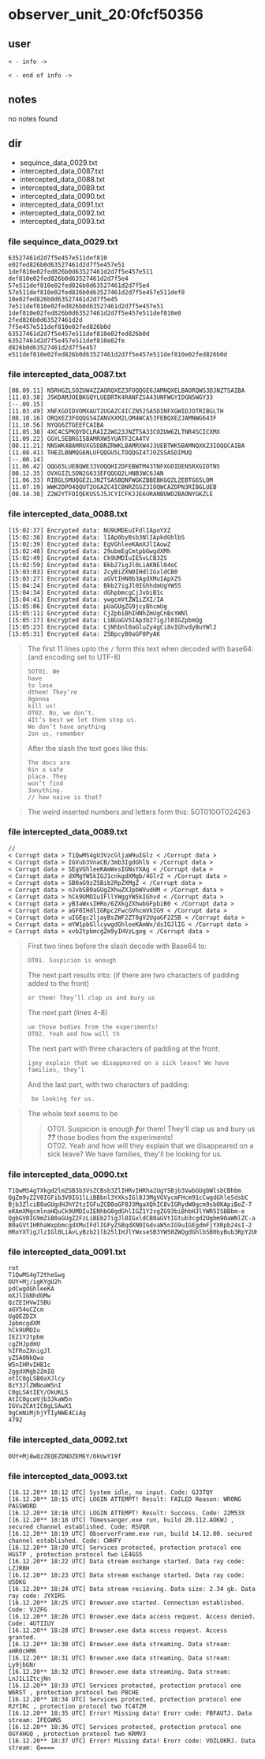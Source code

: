 # observer_unit_20:0fcf50356
## user
```
< - info ->

< - end of info ->
```

## notes
no notes found

## dir
- sequince_data_0029.txt
- intercepted_data_0087.txt
- intercepted_data_0088.txt
- intercepted_data_0089.txt
- intercepted_data_0090.txt
- intercepted_data_0091.txt
- intercepted_data_0092.txt
- intercepted_data_0093.txt


### file sequince_data_0029.txt
```
63527461d2d7f5e457e511def810
e02fed826b0d63527461d2d7f5e457e51
1def810e02fed826b0d63527461d2d7f5e457e511
def810e02fed826b0d63527461d2d7f5e4
57e511def810e02fed826b0d63527461d2d7f5e4
57e511def810e02fed826b0d63527461d2d7f5e457e511def8
10e02fed826b0d63527461d2d7f5e45
7e511def810e02fed826b0d63527461d2d7f5e457e51
1def810e02fed826b0d63527461d2d7f5e457e511def810e0
2fed826b0d63527461d2d
7f5e457e511def810e02fed826b0d
63527461d2d7f5e457e511def810e02fed826b0d
63527461d2d7f5e457e511def810e02fe
d826b0d63527461d2d7f5e457
e511def810e02fed826b0d63527461d2d7f5e457e511def810e02fed826b0d
```
### file intercepted_data_0087.txt
```
[08.09.11] N5RHGZLSOZUW4ZZAORQXEZ3FOQQGE6JAMNQXELBAORQWS3DJNZTSAIBA
[11.03.38] J5KDAMJOEBKGQYLUEBRTK4RANFZSA43UNFWGYIDGN5WGY33
[--.09.15]
[11.03.49] XNFXGOIDVOMXAUT2UGAZC4ICZN52SA5DINFXGWIDJOTRIBGLTH
[08.10.16] ORQXEZ3FOQQGS4ZANVXXM2LOM4WCA53FEBQXEZJAMNWG643F
[11.10.56] NYQG6ZTGEEFCAIBA
[11.05.38] 4XC4CSPKQYDCLRAIZ2WG23JNZTSA33COZUW6ZLTNR4SCICXMX
[11.09.22] GGYLSEBRGI5BAMRXW5YUATF2CA4TV
[08.11.21] NNSWK4BAMRUXG5DBNZRWKLBAMRXW4J3UEBTWK5BAMNQXKZ3IOQQCAIBA
[11.08.41] THEZLBNMQG6NLUFQQGU5LTOQQGI4TJOZSSA5DIMUQ
[--.00.14]
[11.06.42] QQG65LUEBQWE33VOQQHI2DFEBWTM43TNFXGOIDEN5RXGIDTN5
[08.12.35] OVXGIZLSON2G633EFQQGQ2LHNB3WC6JAN
[11.06.33] RIBGLSMUQGEZLJNZTSA5BQNFWGKZBBEBKGQZLZEBTG65LOM
[11.07.19] WWK2DPO4QQUT2UGAZC4ICBNRZGSZ3IOQWCAZDPN3RIBGLUEB
[08.14.38] Z2W2YTFOIQEKUSSJ5JCYICFKJJE6URANBUWO2BAONYGKZLE
```
### file intercepted_data_0088.txt
```
[15:02:37] Encrypted data: NU9UMDEuIFdlIApoYXZ
[15:02:38] Encrypted data: lIAp0byBsb3NlIApkdGhlbS
[15:02:39] Encrypted data: EgVGhleeKAmXJlIAowZ
[15:02:48] Encrypted data: 29ubmEgCmtpbGwgdXMh
[15:02:49] Encrypted data: Ck9UMDIuIE5vLCB3ZS
[15:02:59] Encrypted data: Bkb27igJl0LiAKNEl04oC
[15:03:03] Encrypted data: ZcyBiZXN0IHdlIGxldCB0
[15:03:27] Encrypted data: aGVtIHN0b3AgdXMuIApXZS
[15:04:24] Encrypted data: Bkb27igJl0IGhhdmUgYW55
[15:04:34] Encrypted data: dGhpbmcgCjJvbiB1c
[15:04:41] Encrypted data: ywgcmVtZW1iZXI/IA
[15:05:06] Encrypted data: pUaGUgZG9jcyBhcmUg
[15:05:11] Encrypted data: CjZpbiBhIHNhZmUgCnBsYWNl
[15:05:17] Encrypted data: LiBUaGV5IAp3b27igJl0IGZpbmQg
[15:05:23] Encrypted data: CjNhbnl0aGluZy4gCi8vIGhvdyBuYWl2
[15:05:31] Encrypted data: ZSBpcyB0aGF0PyAK
```
> The first 11 lines upto the `/` form this text when decoded with base64: (and encoding set to UTF-8)  
> ```
> 5OT01. We 
> have 
> to lose 
> dthem! They’re 
> 0gonna 
> kill us!
> OT02. No, we don’t. 
> 4It’s best we let them stop us. 
> We don’t have anything 
> 2on us, remember  
> ```
> After the slash the text goes like this:  
> ```
> The docs are 
> 6in a safe 
> place. They 
> won’t find 
> 3anything. 
> // how naive is that? 
> ```

> The weird inserted numbers and letters form this:
> 5OT010OT024263

### file intercepted_data_0089.txt
```
//
< Corrupt data > T1QwMS4gU3VzcGljaW9uIGlz < /Corrupt data >
< Corrupt data > IGVub3VnaCB/3mb3IgdGhlb < /Corrupt data >
< Corrupt data > SEgVGhleeKAmWxsIGNsYXAg < /Corrupt data >
< Corrupt data > dXMgYW5kIGJ1cnkgdXMgb/4GlrZ < /Corrupt data >
< Corrupt data > SB0aG9zZSBib2RpZXMgZ < /Corrupt data >
< Corrupt data > nJvbSB0aGUgZXhwZXJpbWVudHM < /Corrupt data >
< Corrupt data > hCk9UMDIuIFllYWggYW5kIGhvd < /Corrupt data >
< Corrupt data > yB3aWxsIHRo/6ZXkgZXhwbGFpbiB0 < /Corrupt data >
< Corrupt data > aGF0IHdlIGRpc2FwcGVhcmVkIG9 < /Corrupt data >
< Corrupt data > uIGEgc2ljayBsZWF2ZT8gV2UgaGF2ZSB < /Corrupt data >
< Corrupt data > mYW1pbGllcywgdGhleeKAmWx/dsIGJlIG < /Corrupt data >
< Corrupt data > xvb2tpbmcgZm9yIHVzLgog < /Corrupt data >
```

> First two lines before the slash decode with Base64 to:
> ```
> OT01. Suspicion is enough 
> ```
> The next part results into: (if there are two characters of padding added to the front)
> ```
> or them! They’ll clap us and bury us 
> ```
> The next part (lines 4-8)
> ```
> ੫e those bodies from the experiments!  
> OT02. Yeah and how will th
> ```
> The next part with three characters of padding at the front:
> ```
> iƺey explain that we disappeared on a sick leave? We have families, they’l
> ```
> And the last part, with two characters of padding:
> ```
>  be looking for us.
> ```

> The whole text seems to be
> > OT01. Suspicion is enough ***f***or them! They'll clap us and bury us ***??*** those bodies from the experiments!  
> > OT02. Yeah and how will they explain that we disappeared on a sick leave? We have families, they'll be looking for us.


### file intercepted_data_0090.txt
```
T1QwMS4gTXkgd2lmZSB3b3VsZCBsb3ZlIHRvIHRha2UgYSBjb3VwbGUgbWlsbCBhbm
QgZm9yZ2V0IGFib3V0IG1lLiBBbnl3YXksIGl0J3MgVGVycmFHcm91cCwgdGhleSdsbC
Bjb3ZlciB0aGUgdHJhY2tzIGFuZCB0aGF0J3MgaXQhIC8vIGRydW0gcm9sbOKApiBoZ-7
eKAmXMgcmlnaHQuCk9UMDIuIENhbG0gdGhlIGZ1Y2sgZG93biBhbHJlYWR5ISBBbm-e
QgbGV0IG9mZiB0aGUgZ2FzLiBEb27igJl0IGxldCB0aGVtIGtub3cgd2Ugbm90aWNlZC-a
B0aGVtIHRhaWxpbmcgdXMuIFdlIGFyZSBqdXN0IGdvaW5nIG9uIGEgdmFjYXRpb24sI-2
HRoYXTigJlzIGl0LiAvLyBzb21lb25lIHJlYWxseSB3YW50ZWQgdGhlbSB0byBub3RpY2UK
```
### file intercepted_data_0091.txt
```
rot
T1QwMS4gT2theSwg
OUY+Mj/igKYgU2h
pdCwgdGhleeKA
mXJlIGNhdGMw
QzZEIHVwISBU
aGV54oCZcm
UgQEZDZX
JpbmcgdXM
hCk9UMDIu
IEZ1Y2tpbm
cgZHJpdmU
hIFRoZXnigJl
yZSA0NkQwa
W5nIHRvIHB1c
2ggdXMgb2ZmIQ
otIC0gLSB0aXJlcy
BzY3JlZWNoaW5nI
C0gLSAtIEY/OkUKLS
AtIC0gcmVjb3JkaW5n
IGVuZCAtIC0gLSAwX1
9gCmNiMjhjYTIyNWE4CiAg
4792
```
### file intercepted_data_0092.txt
```
OUY+Mj8wQzZEQEZDNDZEMEY/OkUwY19f
```
### file intercepted_data_0093.txt
```
[16.12.20** 18:12 UTC] System idle, no input. Code: GJ3TQY
[16.12.20** 18:15 UTC] LOGIN ATTEMPT! Result: FAILED Reason: WRONG PASSWORD
[16.12.20** 18:16 UTC] LOGIN ATTEMPT! Result: Success. Code: 22M53X
[16.12.20** 18:18 UTC] TGmessanger.exe run, build 20.112.AOKWJ , secured channel established. Code: RSVQR
[16.12.20** 18:19 UTC] ObserverFrame.exe run, build 14.12.00. secured channel established. Code: CWHFY
[16.12.20** 18:20 UTC] Services protected, protection protocol one HGSTP , protection protocol two LE4GS5
[16.12.20** 18:22 UTC] Data stream exchange started. Data ray code: LZJRBH
[16.12.20** 18:23 UTC] Data stream exchange started. Data ray code: U5DKG
[16.12.20** 18:24 UTC] Data stream recieving. Data size: 2.34 gb. Data ray code: JYXIRS
[16.12.20** 18:25 UTC] Browser.exe started. Connection established. Code: VJZFG
[16.12.20** 18:26 UTC] Browser.exe data access request. Access denied. Code: 4UTIIUY
[16.12.20** 18:28 UTC] Browser.exe data access request. Access granted.
[16.12.20** 18:30 UTC] Browser.exe data streaming. Data stream: aHR0cHM6
[16.12.20** 18:31 UTC] Browser.exe data streaming. Data stream: Ly9jbGNr
[16.12.20** 18:32 UTC] Browser.exe data streaming. Data stream: LnJ1L1ZtcjNn
[16.12.20** 18:33 UTC] Services protected, protection protocol one W6RST , protection protocol two PBCHE
[16.12.20** 18:34 UTC] Services protected, protection protocol one R2YIRC , protection protocol two TC4TZM
[16.12.20** 18:35 UTC] Error! Missing data! Erorr code: FBFAUTJ. Data stream: IFEGWNS
[16.12.20** 18:36 UTC] Services protected, protection protocol one OGY4HGQ , protection protocol two KRMV3
[16.12.20** 18:37 UTC] Error! Missing data! Erorr code: VOZLOKRJ. Data stream: Q====
```

